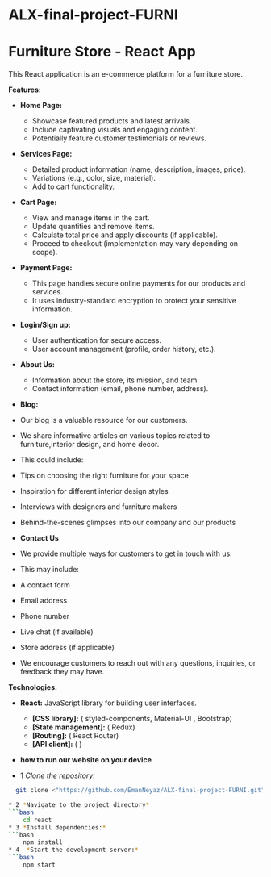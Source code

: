 # ALX-final-project-FURNI
# Furniture Store - React App

This React application is an e-commerce platform for a furniture store. 

**Features:**

* **Home Page:** 
    * Showcase featured products and latest arrivals.
    * Include captivating visuals and engaging content.
    * Potentially feature customer testimonials or reviews.

* **Services Page:**
    * Detailed product information (name, description, images, price).
    * Variations (e.g., color, size, material).
    * Add to cart functionality.

* **Cart Page:**
    * View and manage items in the cart.
    * Update quantities and remove items.
    * Calculate total price and apply discounts (if applicable).
    * Proceed to checkout (implementation may vary depending on scope).

 * **Payment Page:**
     * This page handles secure online payments for our products and services.
     * It uses industry-standard encryption to protect your sensitive information.

* **Login/Sign up:**
    * User authentication for secure access.
    * User account management (profile, order history, etc.).

* **About Us:** 
    * Information about the store, its mission, and team.
    * Contact information (email, phone number, address).

* **Blog:** 
* Our blog is a valuable resource for our customers.
* We share informative articles on various topics related to furniture,interior design, and home decor.
* This could include:
* Tips on choosing the right furniture for your space
* Inspiration for different interior design styles
* Interviews with designers and furniture makers
* Behind-the-scenes glimpses into our company and our products

* **Contact Us**

* We provide multiple ways for customers to get in touch with us.
* This may include:
* A contact form
* Email address
* Phone number
* Live chat (if available)
* Store address (if applicable)
* We encourage customers to reach out with any questions, inquiries, or feedback they may have.

**Technologies:**

* **React:** JavaScript library for building user interfaces.

    * **[CSS library]:** ( styled-components, Material-UI ,  Bootstrap)
    * **[State management]:** ( Redux)
    * **[Routing]:** ( React Router)
    * **[API client]:** (   )

* **how to run our website on your device**

 * 1 *Clone the repository:*
 ```bash
   git clone <"https://github.com/EmanNeyaz/ALX-final-project-FURNI.git">

 * 2 *Navigate to the project directory*
 ```bash
     cd react
 * 3 *Install dependencies:*
 ```bash
     npm install    
 * 4  *Start the development server:* 
 ```bash
     npm start 